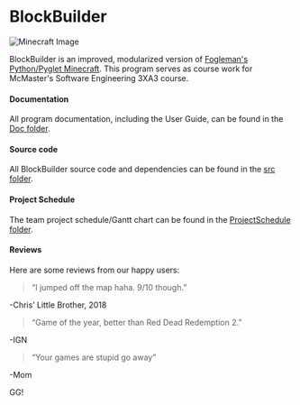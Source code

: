 # BlockBuilder

![Minecraft Image](https://i.imgur.com/JYylOMj.png)

BlockBuilder is an improved, modularized version of [Fogleman's Python/Pyglet Minecraft](https://github.com/fogleman/Minecraft). This program serves as course work for McMaster's Software Engineering 3XA3 course.

#### Documentation

All program documentation, including the User Guide, can be found in the [Doc folder](https://gitlab.cas.mcmaster.ca/lucenta/3XA3/tree/master/Doc).

#### Source code

All BlockBuilder source code and dependencies can be found in the [src folder](https://gitlab.cas.mcmaster.ca/lucenta/3XA3/tree/master/src).

#### Project Schedule

The team project schedule/Gantt chart can be found in the [ProjectSchedule folder](https://gitlab.cas.mcmaster.ca/lucenta/3XA3/tree/master/ProjectSchedule).

#### Reviews

Here are some reviews from our happy users:

> “I jumped off the map haha. 9/10 though.” 

-Chris’ Little Brother, 2018 

> “Game of the year, better than Red Dead Redemption 2.” 

-IGN

> “Your games are stupid go away” 

-Mom

GG!

